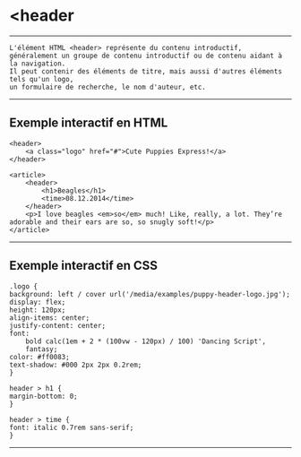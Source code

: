 # **<header**

---



    L'élément HTML <header> représente du contenu introductif, 
    généralement un groupe de contenu introductif ou de contenu aidant à la navigation. 
    Il peut contenir des éléments de titre, mais aussi d'autres éléments tels qu'un logo, 
    un formulaire de recherche, le nom d'auteur, etc.

---



## **Exemple interactif en HTML**

    <header>
        <a class="logo" href="#">Cute Puppies Express!</a>
    </header>

    <article>
        <header>
            <h1>Beagles</h1>
            <time>08.12.2014</time>
        </header>
        <p>I love beagles <em>so</em> much! Like, really, a lot. They’re adorable and their ears are so, so snugly soft!</p>
    </article>

---



## **Exemple interactif en CSS**

    .logo {
    background: left / cover url('/media/examples/puppy-header-logo.jpg');
    display: flex;
    height: 120px;
    align-items: center;
    justify-content: center;
    font:
        bold calc(1em + 2 * (100vw - 120px) / 100) 'Dancing Script',
        fantasy;
    color: #ff0083;
    text-shadow: #000 2px 2px 0.2rem;
    }

    header > h1 {
    margin-bottom: 0;
    }

    header > time {
    font: italic 0.7rem sans-serif;
    }

---